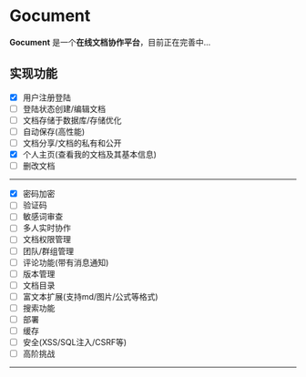 # Gocument

**Gocument** 是一个**在线文档协作平台**，目前正在完善中...

## 实现功能

- [x] 用户注册登陆
- [ ] 登陆状态创建/编辑文档
- [ ] 文档存储于数据库/存储优化
- [ ] 自动保存(高性能)
- [ ] 文档分享/文档的私有和公开
- [x] 个人主页(查看我的文档及其基本信息)
- [ ] 删改文档

----

- [x] 密码加密
- [ ] 验证码
- [ ] 敏感词审查
- [ ] 多人实时协作
- [ ] 文档权限管理
- [ ] 团队/群组管理
- [ ] 评论功能(带有消息通知)
- [ ] 版本管理
- [ ] 文档目录
- [ ] 富文本扩展(支持md/图片/公式等格式)
- [ ] 搜索功能
- [ ] 部署
- [ ] 缓存
- [ ] 安全(XSS/SQL注入/CSRF等)
- [ ] 高阶挑战

-----



